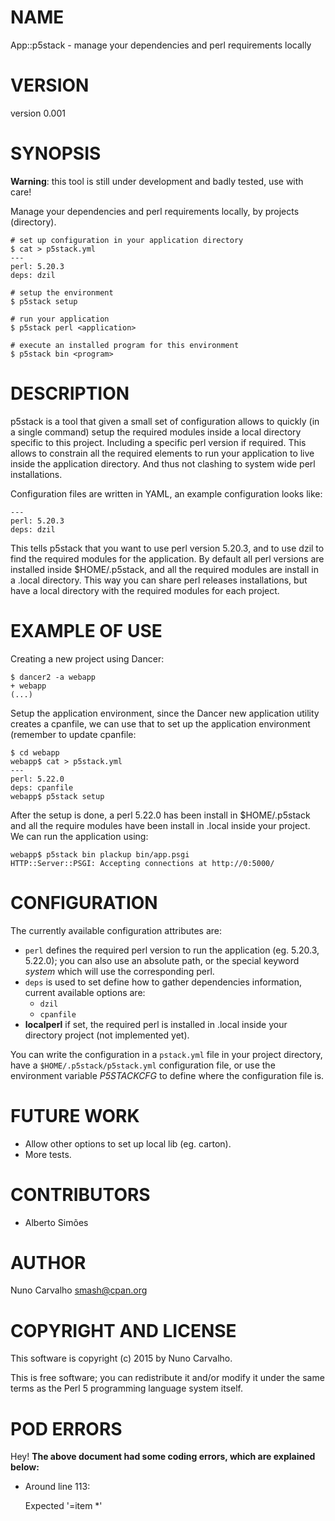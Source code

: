 # NAME

App::p5stack - manage your dependencies and perl requirements locally

# VERSION

version 0.001

# SYNOPSIS

**Warning**: this tool is still under development and badly tested, use
with care!

Manage your dependencies and perl requirements locally, by projects (directory).

    # set up configuration in your application directory
    $ cat > p5stack.yml
    ---
    perl: 5.20.3
    deps: dzil

    # setup the environment
    $ p5stack setup

    # run your application
    $ p5stack perl <application>

    # execute an installed program for this environment
    $ p5stack bin <program>

# DESCRIPTION

p5stack is a tool that given a small set of configuration allows to quickly
(in a single command) setup the required modules inside a local directory
specific to this project. Including a specific perl version if required.
This allows to constrain all the required elements to run your application
to live inside the application directory. And thus not clashing to system
wide perl installations.

Configuration files are written in YAML, an example configuration looks
like:

    ---
    perl: 5.20.3
    deps: dzil

This tells p5stack that you want to use perl version 5.20.3, and to use
dzil to find the required modules for the application. By default all
perl versions are installed inside $HOME/.p5stack, and all the required
modules are install in a .local directory. This way you can share perl
releases installations, but have a local directory with the required
modules for each project.

# EXAMPLE OF USE

Creating a new project using Dancer:

    $ dancer2 -a webapp
    + webapp
    (...)

Setup the application environment, since the Dancer new application
utility creates a cpanfile, we can use that to set up the application
environment (remember to update cpanfile:

    $ cd webapp
    webapp$ cat > p5stack.yml
    ---
    perl: 5.22.0
    deps: cpanfile
    webapp$ p5stack setup

After the setup is done, a perl 5.22.0 has been install in $HOME/.p5stack
and all the require modules have been install in .local inside your
project. We can run the application using:

    webapp$ p5stack bin plackup bin/app.psgi 
    HTTP::Server::PSGI: Accepting connections at http://0:5000/

# CONFIGURATION

The currently available configuration attributes are:

- `perl` defines the required perl version to run the application (eg. 5.20.3,
5.22.0); you can also use an absolute path, or the special keyword _system_
which will use the corresponding perl.
- `deps` is used to set define how to gather dependencies information, current
available options are:
    - `dzil`
    - `cpanfile`
- **localperl** if set, the required perl is installed in .local inside
your directory project (not implemented yet).

You can write the configuration in a `pstack.yml` file in your project
directory, have a `$HOME/.p5stack/p5stack.yml` configuration file,
or use the environment variable _P5STACKCFG_ to define where the configuration
file is.

# FUTURE WORK

- Allow other options to set up local lib (eg. carton).
- More tests.

# CONTRIBUTORS

- Alberto Simões

# AUTHOR

Nuno Carvalho <smash@cpan.org>

# COPYRIGHT AND LICENSE

This software is copyright (c) 2015 by Nuno Carvalho.

This is free software; you can redistribute it and/or modify it under
the same terms as the Perl 5 programming language system itself.

# POD ERRORS

Hey! **The above document had some coding errors, which are explained below:**

- Around line 113:

    Expected '=item \*'
